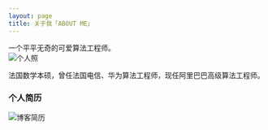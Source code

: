 ```yaml
---
layout: page
title: 关于我「ABOUT ME」 
---
```


一个平平无奇的可爱算法工程师。  
<img src="https://www.imageoss.com/images/2021/06/29/2802c012ce1bf788609dab15fb0a3061d3a347d9d7e938d2.jpg" alt="个人照" border="0">  

法国数学本硕，曾任法国电信、华为算法工程师，现任阿里巴巴高级算法工程师。  


<h3> 个人简历</h3>  

<img src="https://www.imageoss.com/images/2021/06/29/7b5b32ad6b81b36bb364352acd2a28a99332a70b74678411.jpg" alt="博客简历" border="0">
